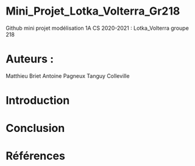 # Mini_Projet_Lotka_Volterra_Gr218
Github mini projet modélisation 1A CS 2020-2021 : Lotka_Volterra groupe 218 
# Auteurs : 
Matthieu Briet 
Antoine Pagneux 
Tanguy Colleville 

# Introduction 
# Conclusion 
# Références 